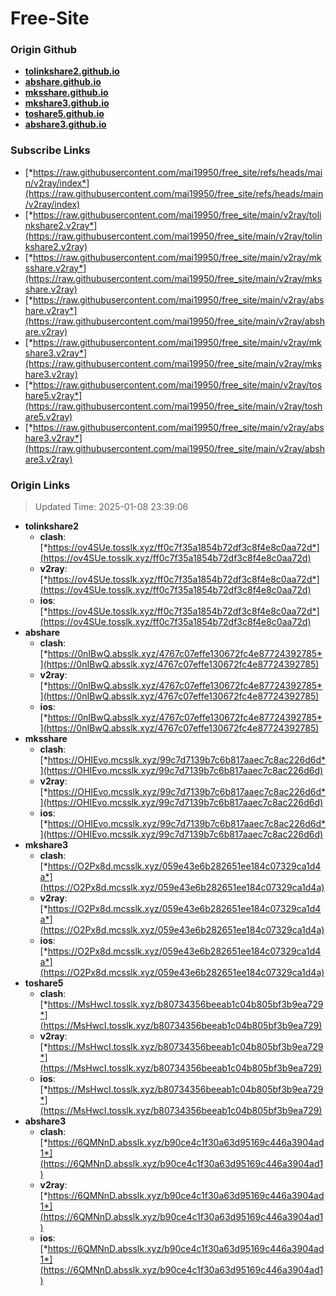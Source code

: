 # Free-Site

### Origin Github

- [**tolinkshare2.github.io**](https://github.com/tolinkshare2/tolinkshare2.github.io)
- [**abshare.github.io**](https://github.com/abshare/abshare.github.io)
- [**mksshare.github.io**](https://github.com/mksshare/mksshare.github.io)
- [**mkshare3.github.io**](https://github.com/mkshare3/mkshare3.github.io)
- [**toshare5.github.io**](https://github.com/toshare5/toshare5.github.io)
- [**abshare3.github.io**](https://github.com/abshare3/abshare3.github.io)

### Subscribe Links

- [*https://raw.githubusercontent.com/mai19950/free_site/refs/heads/main/v2ray/index*](https://raw.githubusercontent.com/mai19950/free_site/refs/heads/main/v2ray/index)
- [*https://raw.githubusercontent.com/mai19950/free_site/main/v2ray/tolinkshare2.v2ray*](https://raw.githubusercontent.com/mai19950/free_site/main/v2ray/tolinkshare2.v2ray)
- [*https://raw.githubusercontent.com/mai19950/free_site/main/v2ray/mksshare.v2ray*](https://raw.githubusercontent.com/mai19950/free_site/main/v2ray/mksshare.v2ray)
- [*https://raw.githubusercontent.com/mai19950/free_site/main/v2ray/abshare.v2ray*](https://raw.githubusercontent.com/mai19950/free_site/main/v2ray/abshare.v2ray)
- [*https://raw.githubusercontent.com/mai19950/free_site/main/v2ray/mkshare3.v2ray*](https://raw.githubusercontent.com/mai19950/free_site/main/v2ray/mkshare3.v2ray)
- [*https://raw.githubusercontent.com/mai19950/free_site/main/v2ray/toshare5.v2ray*](https://raw.githubusercontent.com/mai19950/free_site/main/v2ray/toshare5.v2ray)
- [*https://raw.githubusercontent.com/mai19950/free_site/main/v2ray/abshare3.v2ray*](https://raw.githubusercontent.com/mai19950/free_site/main/v2ray/abshare3.v2ray)

### Origin Links

> Updated Time: 2025-01-08 23:39:06

- **tolinkshare2**
  - **clash**: [*https://ov4SUe.tosslk.xyz/ff0c7f35a1854b72df3c8f4e8c0aa72d*](https://ov4SUe.tosslk.xyz/ff0c7f35a1854b72df3c8f4e8c0aa72d)
  - **v2ray**: [*https://ov4SUe.tosslk.xyz/ff0c7f35a1854b72df3c8f4e8c0aa72d*](https://ov4SUe.tosslk.xyz/ff0c7f35a1854b72df3c8f4e8c0aa72d)
  - **ios**: [*https://ov4SUe.tosslk.xyz/ff0c7f35a1854b72df3c8f4e8c0aa72d*](https://ov4SUe.tosslk.xyz/ff0c7f35a1854b72df3c8f4e8c0aa72d)
- **abshare**
  - **clash**: [*https://0nIBwQ.absslk.xyz/4767c07effe130672fc4e87724392785*](https://0nIBwQ.absslk.xyz/4767c07effe130672fc4e87724392785)
  - **v2ray**: [*https://0nIBwQ.absslk.xyz/4767c07effe130672fc4e87724392785*](https://0nIBwQ.absslk.xyz/4767c07effe130672fc4e87724392785)
  - **ios**: [*https://0nIBwQ.absslk.xyz/4767c07effe130672fc4e87724392785*](https://0nIBwQ.absslk.xyz/4767c07effe130672fc4e87724392785)
- **mksshare**
  - **clash**: [*https://OHIEvo.mcsslk.xyz/99c7d7139b7c6b817aaec7c8ac226d6d*](https://OHIEvo.mcsslk.xyz/99c7d7139b7c6b817aaec7c8ac226d6d)
  - **v2ray**: [*https://OHIEvo.mcsslk.xyz/99c7d7139b7c6b817aaec7c8ac226d6d*](https://OHIEvo.mcsslk.xyz/99c7d7139b7c6b817aaec7c8ac226d6d)
  - **ios**: [*https://OHIEvo.mcsslk.xyz/99c7d7139b7c6b817aaec7c8ac226d6d*](https://OHIEvo.mcsslk.xyz/99c7d7139b7c6b817aaec7c8ac226d6d)
- **mkshare3**
  - **clash**: [*https://O2Px8d.mcsslk.xyz/059e43e6b282651ee184c07329ca1d4a*](https://O2Px8d.mcsslk.xyz/059e43e6b282651ee184c07329ca1d4a)
  - **v2ray**: [*https://O2Px8d.mcsslk.xyz/059e43e6b282651ee184c07329ca1d4a*](https://O2Px8d.mcsslk.xyz/059e43e6b282651ee184c07329ca1d4a)
  - **ios**: [*https://O2Px8d.mcsslk.xyz/059e43e6b282651ee184c07329ca1d4a*](https://O2Px8d.mcsslk.xyz/059e43e6b282651ee184c07329ca1d4a)
- **toshare5**
  - **clash**: [*https://MsHwcI.tosslk.xyz/b80734356beeab1c04b805bf3b9ea729*](https://MsHwcI.tosslk.xyz/b80734356beeab1c04b805bf3b9ea729)
  - **v2ray**: [*https://MsHwcI.tosslk.xyz/b80734356beeab1c04b805bf3b9ea729*](https://MsHwcI.tosslk.xyz/b80734356beeab1c04b805bf3b9ea729)
  - **ios**: [*https://MsHwcI.tosslk.xyz/b80734356beeab1c04b805bf3b9ea729*](https://MsHwcI.tosslk.xyz/b80734356beeab1c04b805bf3b9ea729)
- **abshare3**
  - **clash**: [*https://6QMNnD.absslk.xyz/b90ce4c1f30a63d95169c446a3904ad1*](https://6QMNnD.absslk.xyz/b90ce4c1f30a63d95169c446a3904ad1)
  - **v2ray**: [*https://6QMNnD.absslk.xyz/b90ce4c1f30a63d95169c446a3904ad1*](https://6QMNnD.absslk.xyz/b90ce4c1f30a63d95169c446a3904ad1)
  - **ios**: [*https://6QMNnD.absslk.xyz/b90ce4c1f30a63d95169c446a3904ad1*](https://6QMNnD.absslk.xyz/b90ce4c1f30a63d95169c446a3904ad1)
